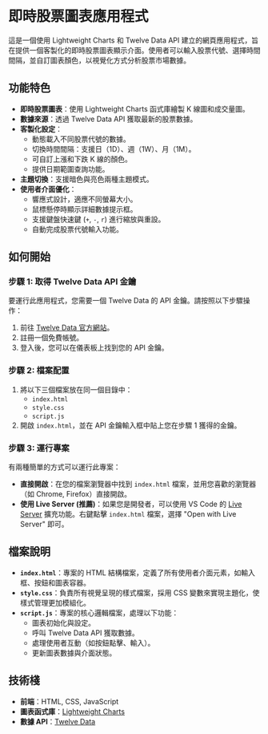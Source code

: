 # 即時股票圖表應用程式

這是一個使用 Lightweight Charts 和 Twelve Data API 建立的網頁應用程式，旨在提供一個客製化的即時股票圖表顯示介面。使用者可以輸入股票代號、選擇時間間隔，並自訂圖表顏色，以視覺化方式分析股票市場數據。

## 功能特色

* **即時股票圖表**：使用 Lightweight Charts 函式庫繪製 K 線圖和成交量圖。
* **數據來源**：透過 Twelve Data API 獲取最新的股票數據。
* **客製化設定**：
    * 動態載入不同股票代號的數據。
    * 切換時間間隔：支援日（1D）、週（1W）、月（1M）。
    * 可自訂上漲和下跌 K 線的顏色。
    * 提供日期範圍查詢功能。
* **主題切換**：支援暗色與亮色兩種主題模式。
* **使用者介面優化**：
    * 響應式設計，適應不同螢幕大小。
    * 鼠標懸停時顯示詳細數據提示框。
    * 支援鍵盤快速鍵 (`+`, `-`, `r`) 進行縮放與重設。
    * 自動完成股票代號輸入功能。

## 如何開始

### 步驟 1: 取得 Twelve Data API 金鑰

要運行此應用程式，您需要一個 Twelve Data 的 API 金鑰。請按照以下步驟操作：

1.  前往 [Twelve Data 官方網站](https://twelvedata.com/register)。
2.  註冊一個免費帳號。
3.  登入後，您可以在儀表板上找到您的 API 金鑰。

### 步驟 2: 檔案配置

1.  將以下三個檔案放在同一個目錄中：
    * `index.html`
    * `style.css`
    * `script.js`
2.  開啟 `index.html`，並在 API 金鑰輸入框中貼上您在步驟 1 獲得的金鑰。

### 步驟 3: 運行專案

有兩種簡單的方式可以運行此專案：

* **直接開啟**：在您的檔案瀏覽器中找到 `index.html` 檔案，並用您喜歡的瀏覽器（如 Chrome, Firefox）直接開啟。
* **使用 Live Server (推薦)**：如果您是開發者，可以使用 VS Code 的 [Live Server](https://marketplace.visualstudio.com/items?itemName=ritwickdey.LiveServer) 擴充功能。右鍵點擊 `index.html` 檔案，選擇 "Open with Live Server" 即可。

## 檔案說明

* **`index.html`**：專案的 HTML 結構檔案，定義了所有使用者介面元素，如輸入框、按鈕和圖表容器。
* **`style.css`**：負責所有視覺呈現的樣式檔案，採用 CSS 變數來實現主題化，使樣式管理更加模組化。
* **`script.js`**：專案的核心邏輯檔案，處理以下功能：
    * 圖表初始化與設定。
    * 呼叫 Twelve Data API 獲取數據。
    * 處理使用者互動（如按鈕點擊、輸入）。
    * 更新圖表數據與介面狀態。

## 技術棧

* **前端**：HTML, CSS, JavaScript
* **圖表函式庫**：[Lightweight Charts](https://www.tradingview.com/lightweight-charts/)
* **數據 API**：[Twelve Data](https://twelvedata.com/)